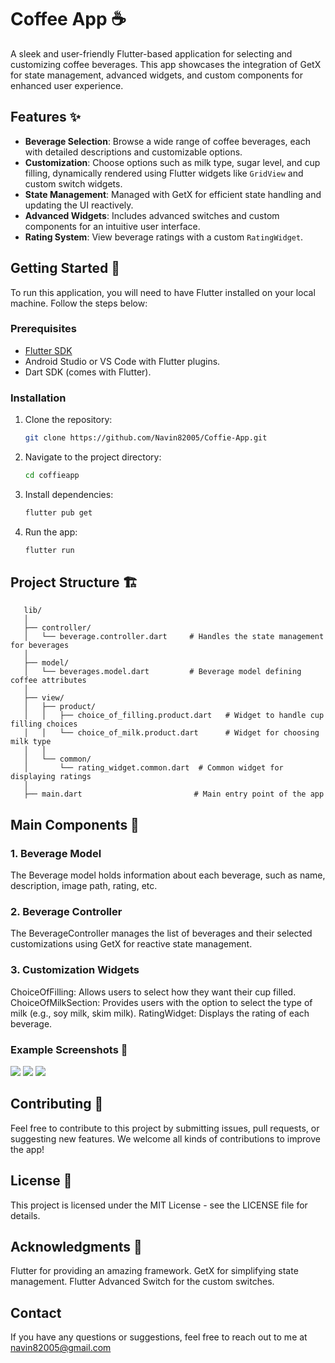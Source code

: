 # Coffee App ☕️

A sleek and user-friendly Flutter-based application for selecting and customizing coffee beverages. This app showcases the integration of GetX for state management, advanced widgets, and custom components for enhanced user experience.

## Features ✨

- **Beverage Selection**: Browse a wide range of coffee beverages, each with detailed descriptions and customizable options.
- **Customization**: Choose options such as milk type, sugar level, and cup filling, dynamically rendered using Flutter widgets like `GridView` and custom switch widgets.
- **State Management**: Managed with GetX for efficient state handling and updating the UI reactively.
- **Advanced Widgets**: Includes advanced switches and custom components for an intuitive user interface.
- **Rating System**: View beverage ratings with a custom `RatingWidget`.

## Getting Started 🚀

To run this application, you will need to have Flutter installed on your local machine. Follow the steps below:

### Prerequisites

- [Flutter SDK](https://flutter.dev/docs/get-started/install)
- Android Studio or VS Code with Flutter plugins.
- Dart SDK (comes with Flutter).

### Installation

1. Clone the repository:

   ```bash
   git clone https://github.com/Navin82005/Coffie-App.git

2. Navigate to the project directory:

   ```bash
   cd coffieapp

3. Install dependencies:

   ```bash
   flutter pub get

4. Run the app:

   ```bash
   flutter run

## Project Structure 🏗️

   ```bach
      lib/
      │
      ├── controller/
      │   └── beverage.controller.dart     # Handles the state management for beverages
      │
      ├── model/
      │   └── beverages.model.dart         # Beverage model defining coffee attributes
      │
      ├── view/
      │   ├── product/
      │   │   ├── choice_of_filling.product.dart   # Widget to handle cup filling choices
      │   │   └── choice_of_milk.product.dart      # Widget for choosing milk type
      │   │
      │   └── common/
      │       └── rating_widget.common.dart  # Common widget for displaying ratings
      │
      ├── main.dart                         # Main entry point of the app
   ```

## Main Components 📱
### 1. Beverage Model
   The Beverage model holds information about each beverage, such as name, description, image path, rating, etc.

### 2. Beverage Controller
   The BeverageController manages the list of beverages and their selected customizations using GetX for reactive state management.

### 3. Customization Widgets
   ChoiceOfFilling: Allows users to select how they want their cup filled.
   ChoiceOfMilkSection: Provides users with the option to select the type of milk (e.g., soy milk, skim milk).
   RatingWidget: Displays the rating of each beverage.

### Example Screenshots 📸
<div>
   <img src="https://github.com/Navin82005/Coffie-App/blob/main/output/login.png" />
   <img src="https://github.com/Navin82005/Coffie-App/blob/main/output/home.png" />
   <img src="https://github.com/Navin82005/Coffie-App/blob/main/output/product.png" />
</div>

###

## Contributing 🤝
Feel free to contribute to this project by submitting issues, pull requests, or suggesting new features. We welcome all kinds of contributions to improve the app!

## License 📝
This project is licensed under the MIT License - see the LICENSE file for details.

## Acknowledgments 🙌
Flutter for providing an amazing framework.
GetX for simplifying state management.
Flutter Advanced Switch for the custom switches.

## Contact
If you have any questions or suggestions, feel free to reach out to me at navin82005@gmail.com
